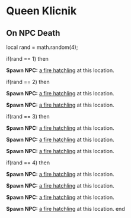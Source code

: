 # Queen Klicnik


## On NPC Death

local rand = math.random(4);

if(rand == 1) then


**Spawn NPC:**  [a fire hatchling](/npc/2176) at this location.

if(rand == 2) then


**Spawn NPC:**  [a fire hatchling](/npc/2176) at this location.


**Spawn NPC:**  [a fire hatchling](/npc/2176) at this location.

if(rand == 3) then


**Spawn NPC:**  [a fire hatchling](/npc/2176) at this location.


**Spawn NPC:**  [a fire hatchling](/npc/2176) at this location.


**Spawn NPC:**  [a fire hatchling](/npc/2176) at this location.

if(rand == 4) then


**Spawn NPC:**  [a fire hatchling](/npc/2176) at this location.


**Spawn NPC:**  [a fire hatchling](/npc/2176) at this location.


**Spawn NPC:**  [a fire hatchling](/npc/2176) at this location.


**Spawn NPC:**  [a fire hatchling](/npc/2176) at this location.
end